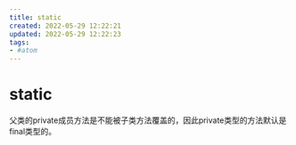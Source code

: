 ```yaml
---
title: static
created: 2022-05-29 12:22:21
updated: 2022-05-29 12:22:23
tags: 
- #atom
---
```

# static

父类的private成员方法是不能被子类方法覆盖的，因此private类型的方法默认是final类型的。